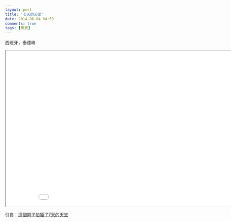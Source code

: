 ```yaml
---
layout: post
title: '七天的天堂'
date: 2014-06-04 04:59
comments: true
tags: [風景]
---
```

西班牙，泰德峰

<iframe src="//player.vimeo.com/video/22439234" width="900" height="505.8" webkitallowfullscreen mozallowfullscreen allowfullscreen></iframe>

引自：[這個男子拍攝了7天的天堂](http://www.teepr.com/%E9%80%99%E5%80%8B%E7%94%B7%E5%AD%90%E6%8B%8D%E6%94%9D%E4%BA%867%E5%A4%A9%E7%9A%84%E5%A4%A9%E5%A0%82/)